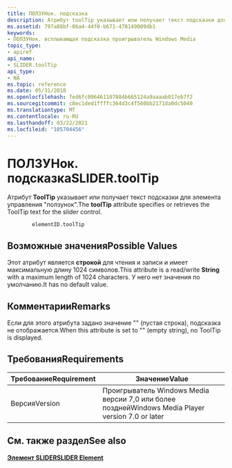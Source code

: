 ```yaml
---
title: ПОЛЗУНок. подсказка
description: Атрибут toolTip указывает или получает текст подсказки для элемента управления "ползунок".
ms.assetid: 797a88bf-06a4-44f0-b671-478149009db1
keywords:
- ПОЛЗУНок. всплывающая подсказка проигрыватель Windows Media
topic_type:
- apiref
api_name:
- SLIDER.toolTip
api_type:
- NA
ms.topic: reference
ms.date: 05/31/2018
ms.openlocfilehash: fed6fc096461107884b665124a9aaaab017eb7f2
ms.sourcegitcommit: c8ec1ded1ffffc364d3c4f560bb2171da0dc5040
ms.translationtype: MT
ms.contentlocale: ru-RU
ms.lasthandoff: 03/22/2021
ms.locfileid: "105704456"
---
```

# <a name="slidertooltip"></a><span data-ttu-id="40576-104">ПОЛЗУНок. подсказка</span><span class="sxs-lookup"><span data-stu-id="40576-104">SLIDER.toolTip</span></span>

<span data-ttu-id="40576-105">Атрибут **ToolTip** указывает или получает текст подсказки для элемента управления "ползунок".</span><span class="sxs-lookup"><span data-stu-id="40576-105">The **toolTip** attribute specifies or retrieves the ToolTip text for the slider control.</span></span>

``` syntax
        elementID.toolTip
```

## <a name="possible-values"></a><span data-ttu-id="40576-106">Возможные значения</span><span class="sxs-lookup"><span data-stu-id="40576-106">Possible Values</span></span>

<span data-ttu-id="40576-107">Этот атрибут является **строкой** для чтения и записи и имеет максимальную длину 1024 символов.</span><span class="sxs-lookup"><span data-stu-id="40576-107">This attribute is a read/write **String** with a maximum length of 1024 characters.</span></span> <span data-ttu-id="40576-108">У него нет значения по умолчанию.</span><span class="sxs-lookup"><span data-stu-id="40576-108">It has no default value.</span></span>

## <a name="remarks"></a><span data-ttu-id="40576-109">Комментарии</span><span class="sxs-lookup"><span data-stu-id="40576-109">Remarks</span></span>

<span data-ttu-id="40576-110">Если для этого атрибута задано значение "" (пустая строка), подсказка не отображается.</span><span class="sxs-lookup"><span data-stu-id="40576-110">When this attribute is set to "" (empty string), no ToolTip is displayed.</span></span>

## <a name="requirements"></a><span data-ttu-id="40576-111">Требования</span><span class="sxs-lookup"><span data-stu-id="40576-111">Requirements</span></span>



| <span data-ttu-id="40576-112">Требование</span><span class="sxs-lookup"><span data-stu-id="40576-112">Requirement</span></span> | <span data-ttu-id="40576-113">Значение</span><span class="sxs-lookup"><span data-stu-id="40576-113">Value</span></span> |
|--------------------|------------------------------------------------------|
| <span data-ttu-id="40576-114">Версия</span><span class="sxs-lookup"><span data-stu-id="40576-114">Version</span></span><br/> | <span data-ttu-id="40576-115">Проигрыватель Windows Media версии 7,0 или более поздней</span><span class="sxs-lookup"><span data-stu-id="40576-115">Windows Media Player version 7.0 or later</span></span><br/> |



## <a name="see-also"></a><span data-ttu-id="40576-116">См. также раздел</span><span class="sxs-lookup"><span data-stu-id="40576-116">See also</span></span>

<dl> <dt>

[<span data-ttu-id="40576-117">**Элемент SLIDER**</span><span class="sxs-lookup"><span data-stu-id="40576-117">**SLIDER Element**</span></span>](slider-element.md)
</dt> </dl>

 

 





